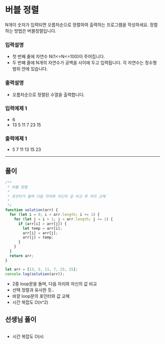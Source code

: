 # 버블 정렬

N개이 숫자가 입력되면 오름차순으로 정렬하여 출력하는 프로그램을 작성하세요.
정렬하는 방법은 버블정렬입니다.

### 입력설명

- 첫 번째 줄에 자연수 N(1<=N<=100)이 주어집니다.
- 두 번째 줄에 N개의 자연수가 공백을 사이에 두고 입력됩니다. 각 자연수는 정수형 범위 안에 있습니다.

### 출력설명

- 오름차순으로 정렬된 수열을 출력합니다.

### 입력예제 1

- 6
- 13 5 11 7 23 15

### 출력예제 1

- 5 7 11 13 15 23

---

## 풀이

```js
/**
 * 버블 정렬
 *
 * 포인터가 돌며 다음 자리와 자신의 값 비교 후 자리 교체
 *
 */
function solution(arr) {
  for (let i = 0; i < arr.length; i += 1) {
    for (let j = i + 1; j < arr.length; j += 1) {
      if (arr[i] > arr[j]) {
        let temp = arr[i];
        arr[i] = arr[j];
        arr[j] = temp;
      }
    }
  }
  return arr;
}

let arr = [13, 5, 11, 7, 23, 15];
console.log(solution(arr));
```

- 2중 loop문을 돌며, 다음 자리와 자신의 값 비교
- 선택 정렬과 유사한 듯..
- 바깥 loop문의 포인터와 값 교체
- 시간 복잡도 O(n^2)

## 선생님 풀이

```js

```

- 시간 복잡도 O(n)
